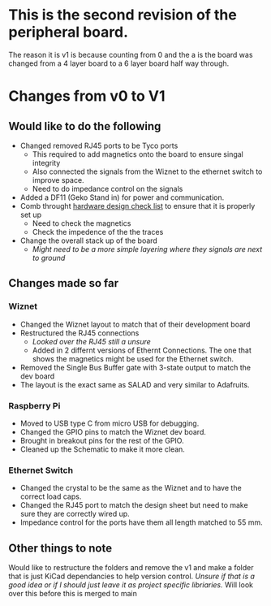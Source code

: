 # This is the second revision of the peripheral board.

The reason it is v1 is because counting from 0 and the a is the board was changed from a 4 layer board to a 6 layer board half way through.

# Changes from v0 to V1

## Would like to do the following
* Changed removed RJ45 ports to be Tyco ports
    * This required to add magnetics onto the board to ensure singal integrity
    * Also connected the signals from the Wiznet to the ethernet switch to improve space.
    * Need to do impedance control on the signals
* Added a DF11 (Geko Stand in) for power and communication.
* Comb throught [hardware design check list](https://ww1.microchip.com/downloads/en/DeviceDoc/KSZ8795CLX-Hardware-Design-Checklist-00003579A.pdf) to ensure that it is properly set up
    * Need to check the magnetics
    * Check the impedence of the the traces
* Change the overall stack up of the board 
    * *Might need to be a more simple layering where they signals are next to ground*

## Changes made so far

### Wiznet
* Changed the Wiznet layout to match that of their development board
* Restructured the RJ45 connections
    * *Looked over the RJ45 still a unsure*
    * Added in 2 differnt versions of Ethernt Connections. The one that shows the magnetics might be used for the Ethernet switch.
* Removed the Single Bus Buffer gate with 3-state output to match the dev board
* The layout is the exact same as SALAD and very similar to Adafruits.

### Raspberry Pi
* Moved to USB type C from micro USB for debugging.
* Changed the GPIO pins to match the Wiznet dev board.
* Brought in breakout pins for the rest of the GPIO.
* Cleaned up the Schematic to make it more clean.

### Ethernet Switch
* Changed the crystal to be the same as the Wiznet and to have the correct load caps.
* Changed the RJ45 port to match the design sheet but need to make sure they are correctly wired up.
* Impedance control for the ports have them all length matched to 55 mm.

## Other things to note
Would like to restructure the folders and remove the v1 and make a folder that is just KiCad dependancies to help version control.
*Unsure if that is a good idea or if I should just leave it as project specific libriaries.*
Will look over this before this is merged to main